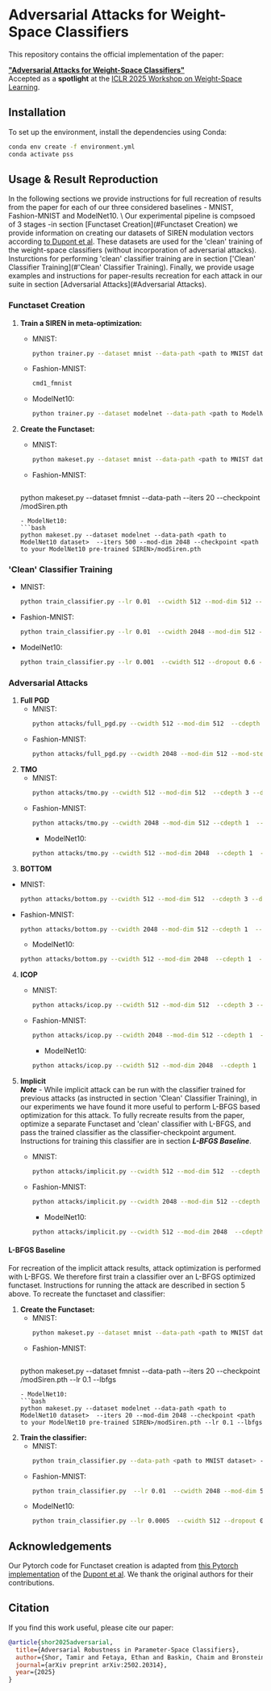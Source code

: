 # Adversarial Attacks for Weight-Space Classifiers

This repository contains the official implementation of the paper:

**["Adversarial Attacks for Weight-Space Classifiers"](https://arxiv.org/abs/2502.20314)**  
Accepted as a **spotlight** at the [ICLR 2025 Workshop on Weight-Space Learning](https://weight-space-learning.github.io/).

## Installation

To set up the environment, install the dependencies using Conda:

```bash
conda env create -f environment.yml
conda activate pss
```

## Usage & Result Reproduction

In the following sections we provide instructions for full recreation of results from the paper for each of our three considered baselines - MNIST, Fashion-MNIST and ModelNet10. \\
Our experimental pipeline is compsoed of 3 stages -in section [Functaset Creation](#Functaset Creation) we provide information on creating our datasets of SIREN modulation vectors according [to Dupont et al](https://arxiv.org/abs/2201.12204).
These datasets are used for the 'clean' training of the weight-space classifiers (without incorporation of adversarial attacks). Insturctions for performing 'clean' classifier training are in section ['Clean' Classifier Training](#'Clean' Classifier Training).
Finally, we provide usage examples and instructions for paper-results recreation for each attack in our suite in section [Adversarial Attacks](#Adversarial Attacks). 


### Functaset Creation
1. **Train a SIREN in meta-optimization:**
   - MNIST:
     ```bash
     python trainer.py --dataset mnist --data-path <path to MNIST dataset>
     ```
   - Fashion-MNIST:
     ```bash
     cmd1_fmnist
     ```
   - ModelNet10:
     ```bash
     python trainer.py --dataset modelnet --data-path <path to ModelNet10 dataset> --batch-size 32 --num-epochs 20 --mod-dim 2048
     ```

2. **Create the Functaset:**
   - MNIST:
     ```bash
     python makeset.py --dataset mnist --data-path <path to MNIST dataset> --iters 5 --checkpoint <path to your MNIST pre-trained SIREN>/modSiren.pth
     ```
   - Fashion-MNIST:
     ```bash
    python makeset.py --dataset fmnist  --data-path <path to Fashion-MNIST dataset> --iters 20 --checkpoint <path to your Fashion-MNIST pre-trained SIREN>/modSiren.pth
     ```
   - ModelNet10:
     ```bash
     python makeset.py --dataset modelnet --data-path <path to ModelNet10 dataset>  --iters 500 --mod-dim 2048 --checkpoint <path to your ModelNet10 pre-trained SIREN>/modSiren.pth
     ```

### 'Clean' Classifier Training
   - MNIST:
     ```bash
     python train_classifier.py --lr 0.01  --cwidth 512 --mod-dim 512 --dropout 0.2 --cdepth 3 --batch-size 256 --dataset mnist --num-epochs 40 --data-path <path to MNIST dataset> --functaset-path-train <path to your MNIST functaset>/mnist_train.pkl --functaset-path-test <path to your MNIST functaset>/mnist_test.pkl 
     ```
   - Fashion-MNIST:
     ```bash
     python train_classifier.py --lr 0.01  --cwidth 2048 --mod-dim 512 --dropout 0.4 --num-epochs 60 --cdepth 1  --batch-size 256 --dataset fmnist  --data-path <Fashion-MNIST dataset path> --functaset-path-train <path to your MNIST functaset>/fmnist_train.pkl --functaset-path-test <path to your Fashion-MNIST functaset>/fmnist_test.pkl 
     ```
   - ModelNet10:
     ```bash
     python train_classifier.py --lr 0.001  --cwidth 512 --dropout 0.6 --cdepth 1  --batch-size 1024 --dataset modelnet --num-epochs 600 --mod-dim 2048 --data-path <path to ModelNet10 dataset> --functaset-path-train <path to your ModelNet10 functaset>/modelnet_train.pkl --functaset-path-test <path to your ModelNet10 functaset>/modelnet_test.pkl  
     ```

### Adversarial Attacks
1. **Full PGD**
   - MNIST:
     ```bash
     python attacks/full_pgd.py --cwidth 512 --mod-dim 512  --cdepth 3 --dataset mnist  --data-path <MNIST dataset path> --siren-checkpoint  <path to your MNIST pre-trained SIREN>/modSiren.pth --classifier-checkpoint <path to your pretrained MNIST classifier>/best_classifier.pth --epsilon 16

     ```
   - Fashion-MNIST:
     ```bash
     python attacks/full_pgd.py --cwidth 2048 --mod-dim 512 --mod-steps 20 --cdepth 1  --dataset fmnist  ---data-path <Fashion-MNIST dataset path> --siren-checkpoint  <path to your Fashion-MNIST pre-trained SIREN>/modSiren.pth --classifier-checkpoint <path to your pretrained Fashion-MNIST classifier>/best_classifier.pth --epsilon 16
     ```
2. **TMO**
   - MNIST:
     ```bash
     python attacks/tmo.py --cwidth 512 --mod-dim 512  --cdepth 3 --dataset mnist  --data-path <MNIST dataset path> --siren-checkpoint  <path to your MNIST pre-trained SIREN>/modSiren.pth --classifier-checkpoint <path to your pretrained MNIST classifier>/best_classifier.pth --epsilon 16

     ```
   - Fashion-MNIST:
     ```bash
     python attacks/tmo.py --cwidth 2048 --mod-dim 512 --cdepth 1  --dataset fmnist  ---data-path <Fashion-MNIST dataset path> --siren-checkpoint  <path to your Fashion-MNIST pre-trained SIREN>/modSiren.pth --classifier-checkpoint <path to your pretrained Fashion-MNIST classifier>/best_classifier.pth --mod-steps 20  --tmo-steps 10 --epsilon 16
     ```
     - ModelNet10:
     ```bash
     python attacks/tmo.py --cwidth 512 --mod-dim 2048  --cdepth 1  ---data-path <ModelNet10 dataset path> --siren-checkpoint  <path to your ModelNet10 pre-trained SIREN>/modSiren.pth --classifier-checkpoint <path to your pretrained ModelNet10 classifier>/best_classifier.pth --tmo-steps 50  --mod-steps 500 --inner-lr 0.005 --epsilon 80

3. **BOTTOM**
  - MNIST:
     ```bash
     python attacks/bottom.py --cwidth 512 --mod-dim 512  --cdepth 3 --dataset mnist  --data-path <MNIST dataset path> --siren-checkpoint  <path to your MNIST pre-trained SIREN>/modSiren.pth --classifier-checkpoint <path to your pretrained MNIST classifier>/best_classifier.pth --interleave-steps 5 --epsilon 16

     ```
   - Fashion-MNIST:
     ```bash
     python attacks/bottom.py --cwidth 2048 --mod-dim 512 --cdepth 1  --dataset fmnist  ---data-path <Fashion-MNIST dataset path> --siren-checkpoint  <path to your Fashion-MNIST pre-trained SIREN>/modSiren.pth --classifier-checkpoint <path to your pretrained Fashion-MNIST classifier>/best_classifier.pth --mod-steps 20 --interleave-steps 10 --epsilon 16
     ```
     - ModelNet10:
     ```bash
     python attacks/bottom.py --cwidth 512 --mod-dim 2048  --cdepth 1  ---data-path <ModelNet10 dataset path> --siren-checkpoint  <path to your ModelNet10 pre-trained SIREN>/modSiren.pth --classifier-checkpoint <path to your pretrained ModelNet10 classifier>/best_classifier.pth --interleave-steps 50  --mod-steps 500 --inner-lr 0.005 --epsilon 80
     
4. **ICOP**
   - MNIST:
     ```bash
     python attacks/icop.py --cwidth 512 --mod-dim 512  --cdepth 3 --dataset mnist  --data-path <MNIST dataset path> --siren-checkpoint  <path to your MNIST pre-trained SIREN>/modSiren.pth --classifier-checkpoint <path to your pretrained MNIST classifier>/best_classifier.pth --epsilon 16

     ```
   - Fashion-MNIST:
     ```bash
     python attacks/icop.py --cwidth 2048 --mod-dim 512 --cdepth 1  --dataset fmnist  ---data-path <Fashion-MNIST dataset path> --siren-checkpoint  <path to your Fashion-MNIST pre-trained SIREN>/modSiren.pth --classifier-checkpoint <path to your pretrained Fashion-MNIST classifier>/best_classifier.pth --mod-steps 20 --epsilon 16
     ```
     - ModelNet10:
     ```bash
     python attacks/icop.py --cwidth 512 --mod-dim 2048  --cdepth 1  ---data-path <ModelNet10 dataset path> --siren-checkpoint  <path to your ModelNet10 pre-trained SIREN>/modSiren.pth --classifier-checkpoint <path to your pretrained ModelNet10 classifier>/best_classifier.pth --mod-steps 500 --ext-lr 0.0005 --inner-lr 0.005 --max-proj-iters 5 --epsilon 80

5. **Implicit**
   </br> ***Note*** - While implicit attack can be run with the classifier trained for previous attacks (as instructed in section 'Clean' Classifier Training), in our experiments we have found it more useful to perform L-BFGS based optimization for this attack. To fully recreate results from the paper, optimize a separate Functaset and 'clean' classifier with L-BFGS, and pass the trained classifier as the classifier-checkpoint argument. Instructions for training this classifier are in section ***L-BFGS Baseline***.
   
   - MNIST:
     ```bash
     python attacks/implicit.py --cwidth 512 --mod-dim 512  --cdepth 3 --dataset mnist  --data-path <MNIST dataset path> --siren-checkpoint  <path to your MNIST pre-trained SIREN>/modSiren.pth --classifier-checkpoint <path to your pretrained  MNIST classifier optimized with L-BFGS>/best_classifier.pth --epsilon 16

     ```
   - Fashion-MNIST:
     ```bash
     python attacks/implicit.py --cwidth 2048 --mod-dim 512 --cdepth 1  --dataset fmnist  ---data-path <Fashion-MNIST dataset path> --siren-checkpoint  <path to your Fashion-MNIST pre-trained SIREN>/modSiren.pth --classifier-checkpoint <path to your pretrained Fashion-MNIST classifier optimized with L-BFGS>/best_classifier.pth --mod-steps 20 --ext-lr 0.01 --epsilon 16
     ```
     - ModelNet10:
     ```bash
     python attacks/implicit.py --cwidth 512 --mod-dim 2048  --cdepth 1  ---data-path <ModelNet10 dataset path> --siren-checkpoint  <path to your ModelNet10 pre-trained SIREN>/modSiren.pth --classifier-checkpoint <path to your pretrained ModelNet10 classifier optimized with L-BFGS>/best_classifier.pth --mod-steps 20  --ext-lr 0.5 --epsilon 80


#### L-BFGS Baseline
For recreation of the implicit attack results, attack optimization is performed with L-BFGS. We therefore first train a classifier over an L-BFGS optimized functaset. Instructions for running the attack are described in section 5 above. To recreate the functaset and classifier:
1. **Create the Functaset:**
   - MNIST:
     ```bash
     python makeset.py --dataset mnist --data-path <path to MNIST dataset> --iters 50 --checkpoint <path to your MNIST pre-trained SIREN>/modSiren.pth --lr 0.1 --lbfgs
     ```
   - Fashion-MNIST:
     ```bash
    python makeset.py --dataset fmnist  --data-path <path to Fashion-MNIST dataset> --iters 20 --checkpoint <path to your Fashion-MNIST pre-trained SIREN>/modSiren.pth --lr 0.1 --lbfgs
     ```
   - ModelNet10:
     ```bash
     python makeset.py --dataset modelnet --data-path <path to ModelNet10 dataset>  --iters 20 --mod-dim 2048 --checkpoint <path to your ModelNet10 pre-trained SIREN>/modSiren.pth --lr 0.1 --lbfgs
     ```
2. **Train the classifier:**
   - MNIST:
     ```bash
     python train_classifier.py --data-path <path to MNIST dataset> --functaset-path-train <path to your MNIST functaset optimized with L-BFGS>/mnist_train.pkl --functaset-path-test <path to your MNIST functaset optimized with L-BFGS>/mnist_test.pkl --lr 0.01  --cwidth 512 --mod-dim 512 --dropout 0.2 --cdepth 3  --batch-size 256 --dataset mnist --num-epochs 40
     ```
   - Fashion-MNIST:
     ```bash
     python train_classifier.py  --lr 0.01  --cwidth 2048 --mod-dim 512 --dropout 0.4 --cdepth 1  --batch-size 256 --num-epochs 60 --dataset fmnist  --data-path <Fashion-MNIST dataset path> --functaset-path-train <path to your MNIST functaset optimized with L-BFGS>/fmnist_train.pkl --functaset-path-test <path to your Fashion-MNIST functaset optimized with L-BFGS>/fmnist_test.pkl 
     ```
   - ModelNet10:
     ```bash
     python train_classifier.py --lr 0.0005  --cwidth 512 --dropout 0.7 --cdepth 1  --batch-size 256 --dataset modelnet --num-epochs 60 --mod-dim 2048 --data-path <path to ModelNet10 dataset> --functaset-path-train <path to your ModelNet10 functaset optimized with L-BFGS>/modelnet_train.pkl --functaset-path-test <path to your ModelNet10 functaset optimized with L-BFGS>/modelnet_test.pkl  
     ```


## Acknowledgements
Our Pytorch code for Functaset creation is adapted from [this Pytorch implementation](https://github.com/JurrivhLeon/Functa_pytorch_version) of the [Dupont et al](https://arxiv.org/abs/2201.12204). We thank the original authors for their contributions.

## Citation
If you find this work useful, please cite our paper:

```bibtex
@article{shor2025adversarial,
  title={Adversarial Robustness in Parameter-Space Classifiers},
  author={Shor, Tamir and Fetaya, Ethan and Baskin, Chaim and Bronstein, Alex},
  journal={arXiv preprint arXiv:2502.20314},
  year={2025}
}
